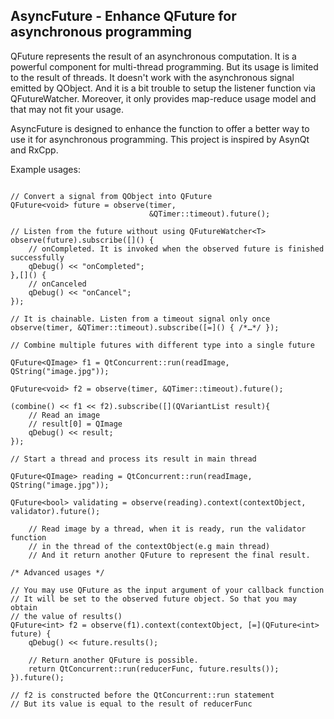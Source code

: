 ## AsyncFuture - Enhance QFuture for asynchronous programming

QFuture represents the result of an asynchronous computation. It is a powerful component for multi-thread programming. But its usage is limited to the result of threads. It doesn't work with the asynchronous signal emitted by QObject. And it is a bit trouble to setup the listener function via QFutureWatcher. Moreover, it only provides map-reduce usage model and
that may not fit your usage.

AsyncFuture is designed to enhance the function to offer a better way to use it for asynchronous programming. This project is inspired by AsynQt and RxCpp.

Example usages:

```

// Convert a signal from QObject into QFuture
QFuture<void> future = observe(timer,
                               &QTimer::timeout).future();

// Listen from the future without using QFutureWatcher<T>
observe(future).subscribe([]() {
    // onCompleted. It is invoked when the observed future is finished successfully
    qDebug() << "onCompleted";
},[]() {
    // onCanceled
    qDebug() << "onCancel";
});

// It is chainable. Listen from a timeout signal only once
observe(timer, &QTimer::timeout).subscribe([=]() { /*…*/ });

// Combine multiple futures with different type into a single future

QFuture<QImage> f1 = QtConcurrent::run(readImage, QString("image.jpg"));

QFuture<void> f2 = observe(timer, &QTimer::timeout).future();

(combine() << f1 << f2).subscribe([](QVariantList result){
    // Read an image
    // result[0] = QImage
    qDebug() << result;
});

// Start a thread and process its result in main thread

QFuture<QImage> reading = QtConcurrent::run(readImage, QString("image.jpg"));

QFuture<bool> validating = observe(reading).context(contextObject, validator).future();

    // Read image by a thread, when it is ready, run the validator function
    // in the thread of the contextObject(e.g main thread)
    // And it return another QFuture to represent the final result.

/* Advanced usages */

// You may use QFuture as the input argument of your callback function
// It will be set to the observed future object. So that you may obtain
// the value of results()
QFuture<int> f2 = observe(f1).context(contextObject, [=](QFuture<int> future) {
    qDebug() << future.results();

    // Return another QFuture is possible.
    return QtConcurrent::run(reducerFunc, future.results());
}).future();

// f2 is constructed before the QtConcurrent::run statement
// But its value is equal to the result of reducerFunc

```
